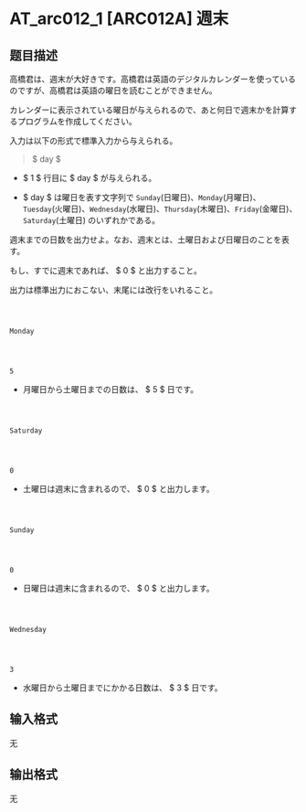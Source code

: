 # AT_arc012_1 [ARC012A] 週末

## 题目描述

[problemUrl]: https://atcoder.jp/contests/arc012/tasks/arc012_1

高橋君は、週末が大好きです。高橋君は英語のデジタルカレンダーを使っているのですが、高橋君は英語の曜日を読むことができません。  
 カレンダーに表示されている曜日が与えられるので、あと何日で週末かを計算するプログラムを作成してください。  
 入力は以下の形式で標準入力から与えられる。

> $ day $

- $ 1 $ 行目に $ day $ が与えられる。
- $ day $ は曜日を表す文字列で `Sunday`(日曜日)、`Monday`(月曜日)、`Tuesday`(火曜日)、`Wednesday`(水曜日)、`Thursday`(木曜日)、`Friday`(金曜日)、`Saturday`(土曜日) のいずれかである。
 
 週末までの日数を出力せよ。なお、週末とは、土曜日および日曜日のことを表す。  
 もし、すでに週末であれば、 $ 0 $ と出力すること。  
 出力は標準出力におこない、末尾には改行をいれること。  
```

Monday
```

 ```

5
```

- 月曜日から土曜日までの日数は、 $ 5 $ 日です。
 
```

Saturday
```

 ```

0
```

- 土曜日は週末に含まれるので、 $ 0 $ と出力します。
 
```

Sunday
```

 ```

0
```

- 日曜日は週末に含まれるので、 $ 0 $ と出力します。
 
```

Wednesday
```

 ```

3
```

- 水曜日から土曜日までにかかる日数は、 $ 3 $ 日です。

## 输入格式

无

## 输出格式

无